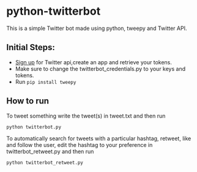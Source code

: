 # python-twitterbot
This is a simple Twitter bot made using python, tweepy and Twitter API.
## Initial Steps:
- [Sign up](https://apps.twitter.com/) for Twitter api,create an app and retrieve your tokens. 
- Make sure to change the twitterbot_credentials.py to your keys and tokens.
- Run ``` pip install tweepy ```
## How to run
To tweet something write the tweet(s) in tweet.txt and then run
```
python twitterbot.py
```
To automatically search for tweets with a particular hashtag, retweet, like and follow the user, edit the hashtag to your preference in twitterbot_retweet.py and then run
```
python twitterbot_retweet.py
```
 


